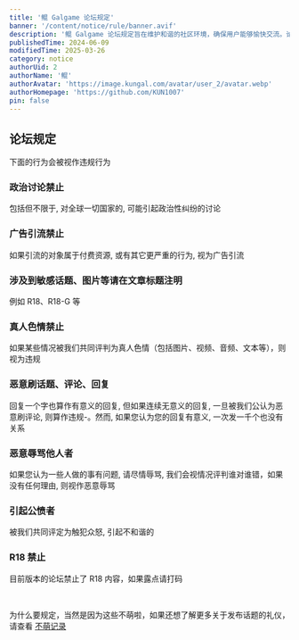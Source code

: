```yaml
---
title: '鲲 Galgame 论坛规定'
banner: '/content/notice/rule/banner.avif'
description: '鲲 Galgame 论坛规定旨在维护和谐的社区环境，确保用户能够愉快交流。论坛禁止一切政治讨论，以避免争议；广告引流行为，尤其涉及付费资源，将被视为违规。此外，涉及敏感话题（如 R18、R18-G）需在标题注明，而真人色情内容一律禁止。恶意刷评论、辱骂他人以及引起公愤的行为都会被严肃处理。当前版本的论坛全面禁止 R18 内容，若涉及裸露必须打码。制定这些规则是为了营造更友好的讨论氛围，更多发布规范可参考 不萌记录。'
publishedTime: 2024-06-09
modifiedTime: 2025-03-26
category: notice
authorUid: 2
authorName: '鲲'
authorAvatar: 'https://image.kungal.com/avatar/user_2/avatar.webp'
authorHomepage: 'https://github.com/KUN1007'
pin: false
---
```


## 论坛规定

下面的行为会被视作违规行为

### 政治讨论禁止

包括但不限于, 对全球一切国家的, 可能引起政治性纠纷的讨论

### 广告引流禁止

如果引流的对象属于付费资源, 或有其它更严重的行为, 视为广告引流

### 涉及到敏感话题、图片等请在文章标题注明

例如 R18、R18-G 等

### 真人色情禁止

如果某些情况被我们共同评判为真人色情（包括图片、视频、音频、文本等），则视为违规

### 恶意刷话题、评论、回复

回复一个字也算作有意义的回复, 但如果连续无意义的回复, 一旦被我们公认为恶意刷评论, 则算作违规-。然而, 如果您认为您的回复有意义, 一次发一千个也没有关系

### 恶意辱骂他人者

如果您认为一些人做的事有问题, 请尽情辱骂, 我们会视情况评判谁对谁错，如果没有任何理由, 则视作恶意辱骂

### 引起公愤者

被我们共同评定为触犯众怒, 引起不和谐的

### R18 禁止

目前版本的论坛禁止了 R18 内容，如果露点请打码

<br/>

为什么要规定，当然是因为这些不萌啦，如果还想了解更多关于发布话题的礼仪，请查看 [不萌记录](/non-moe)
